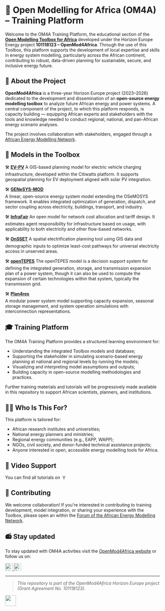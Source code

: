 
# 🔎 Open Modelling for Africa (OM4A) – Training Platform

Welcome to the OM4A Training Platform, the educational section of the  [**Open Modelling Toolbox for Africa**](https://africaenergymodels.net/) developed under the Horizon Europe Energy project **101118123 – OpenMod4Africa**. Through the use of this Toolbox, this platform supports the development of local expertise and skills in energy system modelling, particularly across the African continent, contributing to robust, data-driven planning for sustainable, secure, and inclusive energy future.


## 🎯 About the Project

**OpenMod4Africa** is a three-year Horizon Europe project (2023–2026) dedicated to the development and dissemination of an **open-source energy modelling toolbox** to analyze future African energy and power systems. A central component of the project, to which this platform responds, is capacity building — equipping African experts and stakeholders with the tools and knowledge needed to conduct regional, national, and pan-African energy scenario analyses.

The project involves collaboration with stakeholders, engaged through a [African Energy Modelling Network](https://africanenergymodellingnetwork.net/en/home).


## 🧰 Models in the Toolbox
🛠 [**EV-PV**](https://github.com/OM4A-Training-Material/EV-PV-Training-Material)
  A GIS-based planning model for electric vehicle charging infrastructure, developed within the Citiwatts platform. It supports geospatial planning for EV deployment aligned with solar PV integration.

🛠 [**GENeSYS-MOD**](https://github.com/OM4A-Training-Material/GENeSYS-MOD-Training-Material)   
  A linear, open-source energy system model extending the OSeMOSYS framework. It enables integrated optimization of generation, dispatch, and sector coupling across electricity, buildings, transport, and industry.  

🛠️ [**InfraFair**](https://github.com/OM4A-Training-Material/InfraFair-Training-Material) 
  An open model for network cost allocation and tariff design. It estimates agent responsibility for infrastructure based on usage, with applicability to both electricity and other flow-based networks.

🛠 [**OnSSET**](https://github.com/OM4A-Training-Material/OnSSET-Training-Material)
  A spatial electrification planning tool using GIS data and demographic inputs to optimize least-cost pathways for universal electricity access in unserved areas.
  
🛠 [**openTEPES**](https://github.com/OM4A-Training-Material/openTEPES-Training-Material)
 The openTEPES model is a decision support system for defining the integrated generation, storage, and transmission expansion plan of a power system, though it can also be used to compute the expansion of certain technologies within that system, typically the transmission grid.

🛠 [**Plan4res**](https://github.com/OM4A-Training-Material/plan4res-Training-Material)  
  A modular power system model supporting capacity expansion, seasonal storage management, and system operation simulations with interconnection representations.

## 🎓 Training Platform

The OM4A Training Platform provides a structured learning environment for:

- Understanding the integrated Toolbox models and database;
- Supporting the stakeholder in simulating scenario-based energy planning at national and regional levels by running the models;
- Visualizing and interpreting model assumptions and outputs;
- Building capacity in open-source modelling methodologies and practices.

Further training materials and tutorials will be progressively made available in this repository to support African scientists, planners, and institutions.


## 🧑‍💻 Who Is This For?


This platform is tailored for:

- African research institutes and universities;
- National energy planners and ministries;
- Regional energy communities (e.g., EAPP, WAPP);
- NGOs, civil society, and donor-funded technical assistance projects;
- Anyone interested in open, accessible energy modelling tools for Africa.

## 🎥 Video Support

You can find all tutorials on <a href="https://youtube.com/@africanenergymodellingnetwork" target="_blank" style="text-decoration: none;">
  <img src="https://cdn.simpleicons.org/youtube/FF0000/16" alt="YouTube" height="16" style="vertical-align: text-bottom; margin-left: 4px;">
</a>

## 🤝 Contributing

We welcome collaboration! If you're interested in contributing to training development, model integration, or sharing your experience with the Toolbox, please open an within the [Forum of the African Energy Modelling Network](https://africanenergymodellingnetwork.net/en/forum).


## 📻 Stay updated

To stay updated with OM4A activities visit the [OpenMod4Africa website](https://www.openmod4africa.eu) or follow us on:

<a href="https://www.linkedin.com/company/openmod4africaeu" target="_blank">
  <img src="https://upload.wikimedia.org/wikipedia/commons/c/ca/LinkedIn_logo_initials.png" alt="LinkedIn" height="24">
</a>
<a href="https://twitter.com/OPENMOD4AFRICA" target="_blank">
  <img src="https://logowik.com/content/uploads/images/twitter-x-icon3832.logowik.com.webp" alt="X" height="24">
</a>


---

> *This repository is part of the OpenMod4Africa Horizon Europe project (Grant Agreement No. 101118123).*
<a href="https://www.openmod4africa.eu" target="_blank">
  <img src="https://openmod4africa.eu/wp-content/uploads/2023/08/EN_FundedbytheEU_RGB_NEG-1536x342.png"  height="35">
</a>
